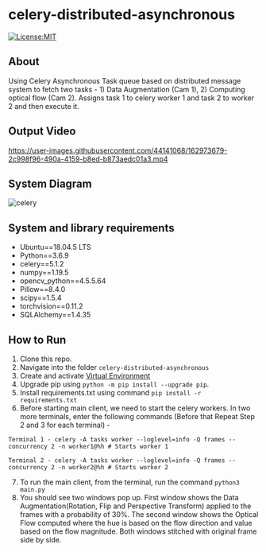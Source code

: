 # celery-distributed-asynchronous

[![License:MIT](https://img.shields.io/badge/License-MIT-green.svg)](https://github.com/nalindas9/celery-distributed-asynchronous/blob/master/LICENSE)

## About
Using Celery Asynchronous Task queue based on distributed message system to fetch two tasks - 1) Data Augmentation (Cam 1), 2) Computing optical flow (Cam 2). 
Assigns task 1 to celery worker 1 and task 2 to worker 2 and then execute it.

## Output Video

https://user-images.githubusercontent.com/44141068/162973679-2c998f96-490a-4159-b8ed-b873aedc01a3.mp4

## System Diagram

![celery](https://user-images.githubusercontent.com/44141068/162987909-084eb2b9-abb9-407b-bf4a-fcfb30b6ae54.jpeg)


## System and library requirements

- Ubuntu==18.04.5 LTS
- Python==3.6.9
- celery==5.1.2
- numpy==1.19.5
- opencv_python==4.5.5.64
- Pillow==8.4.0
- scipy==1.5.4
- torchvision==0.11.2
- SQLAlchemy==1.4.35

## How to Run
1. Clone this repo. <br>
2. Navigate into the folder `celery-distributed-asynchronous` <br>
3. Create and activate [Virtual Environment](https://docs.python.org/3/library/venv.html) <br>
4. Upgrade pip using `python -m pip install --upgrade pip`.
5. Install requirements.txt using command `pip install -r requirements.txt`
6. Before starting main client, we need to start the celery workers. In two more terminals, enter the following commands (Before that Repeat Step 2 and 3 for each terminal) - 

```
Terminal 1 - celery -A tasks worker --loglevel=info -Q frames --concurrency 2 -n worker1@%h # Starts worker 1

Terminal 2 - celery -A tasks worker --loglevel=info -Q frames --concurrency 2 -n worker2@%h # Starts worker 2
```

7. To run the main client, from the terminal, run the command `python3 main.py` <br>
8. You should see two windows pop up. First window shows the Data Augmentation(Rotation, Flip and Perspective Transform) applied to the frames with a probability of 30%. The second window shows the Optical Flow computed where the hue is based on the flow direction and value based on the flow magnitude. Both windows stitched with original frame side by side.


